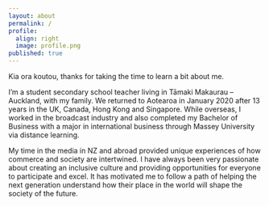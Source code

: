 ```yaml
---
layout: about
permalink: /
profile:
  align: right
  image: profile.png
published: true
---
```


Kia ora koutou, thanks for taking the time to learn a bit about me.

I’m a student secondary school teacher living in Tāmaki Makaurau – Auckland, with my family. We returned to Aotearoa in January 2020 after 13 years in the UK, Canada, Hong Kong and Singapore. While overseas, I worked in the broadcast industry and also completed my Bachelor of Business with a major in international business through Massey University via distance learning.

My time in the media in NZ and abroad provided unique experiences of how commerce and society are intertwined. I have always been very passionate about creating an inclusive culture and providing opportunities for everyone to participate and excel. It has motivated me to follow a path of helping the next generation understand how their place in the world will shape the society of the future.
